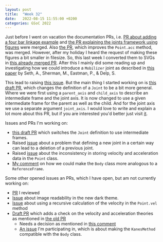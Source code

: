 ```yaml
---
layout: post
title:  "Week 32"
date:   2022-08-15 11:55:00 +0200
categories: GSoC 2022
---
```

Just before I went on vacation the documentation PRs, i.e. [PR about adding a four bar linkage example][pull/23705] and [the PR explaining the joints framework using figures][pull/23730] were merged. Also [the PR][pull/23628], which improves the `Point.acc` method, was merged. However, after my holiday I heard the request of making these figures a bit smaller in filesize. So, this last week I converted them to SVGs in [this already merged PR][pull/23890]. After this I mainly did some reading up and investigating how we could introduce a `Mobilizer` joint as described in [this paper](https://link.springer.com/article/10.1007/s11071-010-9717-3) by Seth, A., Sherman, M., Eastman, P., & Delp, S.

This lead to raising [this issue][issues/23913]. But the main thing I started working on is [this draft PR][pull/23920], which changes the definition of a `Joint` to be a bit more general. Where we were first using a `parent_axis` and `child_axis` to describe an intermediate frame and the joint axis. It is now changed to use a given intermediate frame for the parent as well as the child. And for the joint axis we use a separate argument `joint_axis`. I would love to write and explain a lot more about this PR, but if you are interested you'd better just visit [it][pull/23920].

Issues and PRs I'm working on:
- [this draft PR][pull/23920] which switches the `Joint` definition to use intermediate frames.
- Raised [issue][issues/23913] about a problem that defining a new joint in a certain way can lead to a deletion of a previous joint.
- Raised [issue][issues/23741] about the inconsistency in storing velocity and acceleration data in the `Point` class.
- [My comment][issues/21964#issuecomment-1173893507] on how we could make the `Body` class more analogous to a `ReferenceFrame`.

Some other opened issues an PRs, which I have open, but am not currently working on:
- [PR][pull/23580] I reviewed
- [Issue][issues/23706] about image readability in the new dark theme.
- [Issue][issues/23382] about using a recursive calculation of the velocity in the `Point.vel` method
- [Draft PR][pull/23359] which adds a check on the velocity and acceleration theories as mentioned in [the old PR][pull/12322]
  - Needs a decision as mentioned in [this comment][pull/23359#issuecomment-1155023883]
  - [An issue][issues/23269] I'm participating in, which is about making the `KanesMethod` compatible with the `Body` class.

[issues/21705]: https://github.com/sympy/sympy/issues/21705
[pull/23705]: https://github.com/sympy/sympy/pull/23705
[issues/23706]: https://github.com/sympy/sympy/issues/23706
[pull/23628]: https://github.com/sympy/sympy/pull/23628
[issues/23382]: https://github.com/sympy/sympy/issues/23382
[pull/23359]: https://github.com/sympy/sympy/pull/23359
[pull/12322]: https://github.com/sympy/sympy/pull/12322
[pull/23359#issuecomment-1155023883]: https://github.com/sympy/sympy/pull/23359#issuecomment-1155023883
[pull/23730]: https://github.com/sympy/sympy/pull/23730
[issues/23706]: https://github.com/sympy/sympy/issues/23706
[pull/23580]: https://github.com/sympy/sympy/pull/23580
[issues/23741]: https://github.com/sympy/sympy/issues/23741
[SymPy dev documentation]: https://docs.sympy.org/dev/index.html
[issues/21964#issuecomment-1173893507]: https://github.com/sympy/sympy/issues/21964#issuecomment-1173893507
[issues/23269]: https://github.com/sympy/sympy/issues/23269
[pull/23890]: https://github.com/sympy/sympy/pull/23890
[issues/23913]: https://github.com/sympy/sympy/issues/23913
[pull/23920]: https://github.com/sympy/sympy/pull/23920